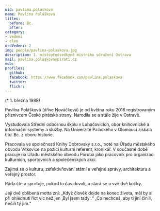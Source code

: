 ```yaml
---
uid: pavlina.polaskova
name: Pavlína Polášková
titles:
  before: Bc. 
  after:
category:
- vedeni
- clen
ordVedeni: 2
img: people/pavlina-polaskova.jpg
description: 1. místopředsedkyně místního sdružení Ostrava
mail: pavlina.polaskova@pirati.cz
mob:			  
profiles:
  github:       
  facebook: https://www.facebook.com/pavlina.polaskova
  twitter: 		  
  flickr:	 
---
```


(* 1. března 1988) 

Pavlína Polášková (dříve Nováčková) je od května roku 2016 registrovaným příznivcem České pirátské strany. Narodila se a stále žije v Ostravě.

Vystudovala Střední odbornou školu v Luhačovicích, obor knihovnické a informační systémy a služby. Na Univerzitě Palackého v Olomouci získala titul Bc. z oboru historie.

Pracovala ve společnosti Knihy Dobrovský s.r.o., poté na Úřadu městského obvodu Vítkovice na pozici kulturní referent, kronikář. V současné době pracuje na Úřadu městského obvodu Poruba jako pracovník pro organizaci kulturních, sportovních a společenských akcí.

Zajímá se o kulturu, zefektivňování státní a veřejné správy, architekturu a veřejný prostor.

Ráda čte a sportuje, pokud to čas dovolí, a stará se o své dvě kočky.

Její dvě oblíbená motta zní:
„Když člověk dojde na konec života, měl by si při ohlédnutí říct víc než jen ‚Byl jsem tady‛.“
„Co nechceš, aby ti jiní činili, nečiň ty jim.“
